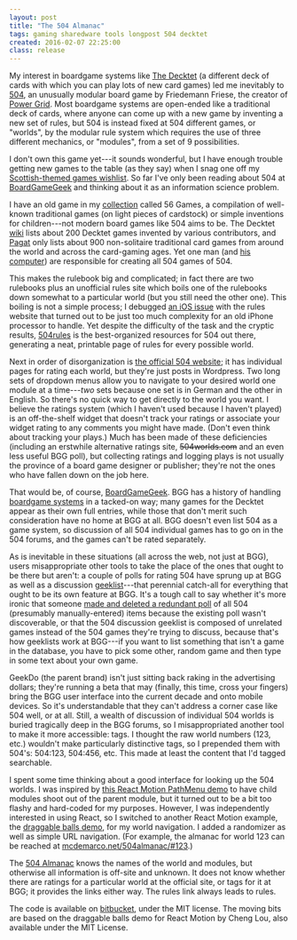 ```yaml
---
layout: post
title: "The 504 Almanac"
tags: gaming sharedware tools longpost 504 decktet
created: 2016-02-07 22:25:00
class: release
---
```

My interest in boardgame systems like [The Decktet](http://www.decktet.com) (a different deck of cards with which you can play lots of new card games) led me inevitably to [504](https://boardgamegeek.com/boardgame/175878/504), an unusually modular board game by Friedemann Friese, the creator of [Power Grid](https://boardgamegeek.com/boardgame/2651/power-grid).  Most boardgame systems are open-ended like a traditional deck of cards, where anyone can come up with a new game by inventing a new set of rules, but 504 is instead fixed at 504 different games, or "worlds", by the modular rule system which requires the use of three different mechanics, or "modules", from a set of 9 possibilities.

I don't own this game yet---it sounds wonderful, but I have enough trouble getting new games to the table (as they say) when I snag one off my [Scottish-themed games wishlist](https://boardgamegeek.com/geeklist/204002/my-scottish-wishlist).  So far I've only been reading about 504 at [BoardGameGeek](https://boardgamegeek.com/boardgame/175878/504) and thinking about it as an information science problem.

I have an old game in my [collection](https://boardgamegeek.com/collection/user/fiddly_bits?own=1&subtype=boardgame&ff=1&gallery=large) called 56 Games, a compilation of well-known traditional games (on light pieces of cardstock) or simple inventions for children---not modern board games like 504 aims to be.  The Decktet [wiki](http://wiki.decktet.com/all-the-games) lists about 200 Decktet games invented by various contributors, and [Pagat](https://www.pagat.com/alpha/) only lists about 900 non-solitaire traditional card games from around the world and across the card-gaming ages.  Yet one man (and [his computer](https://boardgamegeek.com/article/20663382)) are responsible for creating all 504 games of 504.

This makes the rulebook big and complicated; in fact there are two rulebooks plus an unofficial rules site which boils one of the rulebooks down somewhat to a particular world (but you still need the other one).  This boiling is not a simple process; I debugged [an iOS issue](https://github.com/504rules/504rules.github.io/pull/104) with the rules website that turned out to be just too much complexity for an old iPhone processor to handle.  Yet despite the difficulty of the task and the cryptic results, [504rules](http://504rules.github.io/) is the best-organized resources for 504 out there, generating a neat, printable page of rules for every possible world.

Next in order of disorganization is [the official 504 website](http://504-2f.de); it has individual pages for rating each world, but they're just posts in Wordpress.  Two long sets of dropdown menus allow you to navigate to your desired world one module at a time---*two* sets because one set is in German and the other in English.  So there's no quick way to get directly to the world you want.  I believe the ratings system (which I haven't used because I haven't played) is an off-the-shelf widget that doesn't track your ratings or associate your widget rating to any comments you might have made.  (Don't even think about tracking your plays.)  Much has been made of these deficiencies (including an erstwhile alternative ratings site, ~~504worlds.com~~ and an even less useful BGG poll), but collecting ratings and logging plays is not usually the province of a board game designer or publisher; they're not the ones who have fallen down on the job here.

That would be, of course, [BoardGameGeek](https://boardgamegeek.com/boardgame/175878/504).  BGG has a history of handling [boardgame systems](https://boardgamegeek.com/boardgamecategory/1119/game-system) in a tacked-on way; many games for the Decktet appear as their own full entries, while those that don't merit such consideration have no home at BGG at all.  BGG doesn't even list 504 as a game system, so discussion of all 504 individual games has to go on in the 504 forums, and the games can't be rated separately.

As is inevitable in these situations (all across the web, not just at BGG), users misappropriate other tools to take the place of the ones that ought to be there but aren't: a couple of polls for rating 504 have sprung up at BGG as well as a discussion [geeklist](https://boardgamegeek.com/geeklist/193072/504-discussion-geeklist)---that perennial catch-all for everything that ought to be its own feature at BGG.  It's a tough call to say whether it's more ironic that someone [made and deleted a redundant poll](https://boardgamegeek.com/article/20696274#20696274) of all 504 (presumably manually-entered) items because the existing poll wasn't discoverable, or that the 504 discussion geeklist is composed of unrelated games instead of the 504 games they're trying to discuss, because that's how geeklists work at BGG---if you want to list something that isn't a game in the database, you have to pick some other, random game and then type in some text about your own game.

GeekDo (the parent brand) isn't just sitting back raking in the advertising dollars; they're running a beta that may (finally, this time, cross your fingers) bring the BGG user interface into the current decade and onto mobile devices.  So it's understandable that they can't address a corner case like 504 well, or at all.  Still, a wealth of discussion of individual 504 worlds is buried tragically deep in the BGG forums, so I misappropriated another tool to make it more accessible: tags.  I thought the raw world numbers (123, etc.) wouldn't make particularly distinctive tags, so I prepended them with 504's: 504:123, 504:456, etc.  This made at least the content that I'd tagged searchable.

I spent some time thinking about a good interface for looking up the 504 worlds.  I was inspired by [this React Motion PathMenu demo](http://nashvail.me/ReactPathMenu/) to have child modules shoot out of the parent module, but it turned out to be a bit too flashy and hard-coded for my purposes.  However, I was independently interested in using React, so I switched to another React Motion example, the [draggable balls demo](http://chenglou.me/react-motion/demos/demo2-draggable-balls/), for my world navigation.  I added a randomizer as well as simple URL navigation. (For example, the almanac for world 123 can be reached at [mcdemarco.net/504almanac/#123](/504almanac/#123).)

The [504 Almanac](/tools/504/almanac/) knows the names of the world and modules, but otherwise all information is off-site and unknown.  It does not know whether there are ratings for a particular world at the official site, or tags for it at BGG; it provides the links either way.  The rules link always leads to rules.

The code is available on [bitbucket](https://bitbucket.org/mcdemarco/504almanac/), under the MIT license.  The moving bits are based on the draggable balls demo for React Motion by Cheng Lou, also available under the MIT License.

